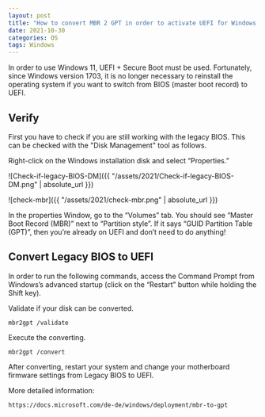 ```yaml
---
layout: post
title: "How to convert MBR 2 GPT in order to activate UEFI for Windows 11"
date: 2021-10-30
categories: OS
tags: Windows
---
```

In order to use Windows 11, UEFI + Secure Boot must be used. Fortunately, since Windows version 1703, it is no longer necessary to reinstall the operating system if you want to switch from BIOS (master boot record) to UEFI.

## Verify
First you have to check if you are still working with the legacy BIOS. This can be checked with the "Disk Management" tool as follows.

Right-click on the Windows installation disk and select “Properties.”

![Check-if-legacy-BIOS-DM]({{ "/assets/2021/Check-if-legacy-BIOS-DM.png" | absolute_url }})

![check-mbr]({{ "/assets/2021/check-mbr.png" | absolute_url }})

In the properties Window, go to the “Volumes” tab. You should see “Master Boot Record (MBR)” next to “Partition style”.
If it says “GUID Partition Table (GPT)”, then you’re already on UEFI and don’t need to do anything!

## Convert Legacy BIOS to UEFI

In order to run the following commands, access the Command Prompt from Windows’s advanced startup (click on the “Restart” button while holding the Shift key).

Validate if your disk can be converted.

```
mbr2gpt /validate
```

Execute the converting.

```
mbr2gpt /convert
```

After converting, restart your system and change your motherboard firmware settings from Legacy BIOS to UEFI.

More detailed information:

`https://docs.microsoft.com/de-de/windows/deployment/mbr-to-gpt`
